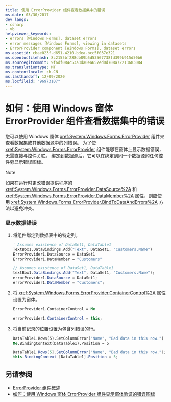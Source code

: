 ```yaml
---
title: 使用 ErrorProvider 组件查看数据集中的错误
ms.date: 03/30/2017
dev_langs:
- csharp
- vb
helpviewer_keywords:
- errors [Windows Forms], dataset errors
- error messages [Windows Forms], viewing in datasets
- ErrorProvider component [Windows Forms], dataset errors
ms.assetid: cbae023f-d651-4210-bdea-bcc5f037e321
ms.openlocfilehash: 8c2155bf288db89b5d53567738fd399b915d50b6
ms.sourcegitcommit: 9f6df084c53a3da0ea657ed0d708a72213683084
ms.translationtype: MT
ms.contentlocale: zh-CN
ms.lasthandoff: 12/09/2020
ms.locfileid: "96973107"
---
```

# <a name="how-to-view-errors-within-a-dataset-with-the-windows-forms-errorprovider-component"></a>如何：使用 Windows 窗体 ErrorProvider 组件查看数据集中的错误
您可以使用 Windows 窗体 <xref:System.Windows.Forms.ErrorProvider> 组件来查看数据集或其他数据源中的列错误。 为了使 <xref:System.Windows.Forms.ErrorProvider> 组件能够在窗体上显示数据错误，无需直接与控件关联。 绑定到数据源后，它可以在绑定到同一个数据源的任何控件旁显示错误图标。  
  
> [!NOTE]
> 如果在运行时更改错误提供程序的 <xref:System.Windows.Forms.ErrorProvider.DataSource%2A> 和 <xref:System.Windows.Forms.ErrorProvider.DataMember%2A> 属性，则应使用 <xref:System.Windows.Forms.ErrorProvider.BindToDataAndErrors%2A> 方法以避免冲突。  
  
### <a name="to-display-data-errors"></a>显示数据错误  
  
1. 将组件绑定到数据表中的特定列。  
  
    ```vb  
    ' Assumes existence of DataSet1, DataTable1  
    TextBox1.DataBindings.Add("Text", DataSet1, "Customers.Name")  
    ErrorProvider1.DataSource = DataSet1  
    ErrorProvider1.DataMember = "Customers"  
    ```  
  
    ```csharp  
    // Assumes existence of DataSet1, DataTable1  
    textBox1.DataBindings.Add("Text", DataSet1, "Customers.Name");  
    errorProvider1.DataSource = DataSet1;  
    errorProvider1.DataMember = "Customers";  
    ```  
  
2. 将 <xref:System.Windows.Forms.ErrorProvider.ContainerControl%2A> 属性设置为窗体。  
  
    ```vb  
    ErrorProvider1.ContainerControl = Me  
    ```  
  
    ```csharp  
    errorProvider1.ContainerControl = this;  
    ```  
  
3. 将当前记录的位置设置为包含列错误的行。  
  
    ```vb  
    DataTable1.Rows(5).SetColumnError("Name", "Bad data in this row.")  
    Me.BindingContext(DataTable1).Position = 5  
    ```  
  
    ```csharp  
    DataTable1.Rows[5].SetColumnError("Name", "Bad data in this row.");  
    this.BindingContext [DataTable1].Position = 5;  
    ```  
  
## <a name="see-also"></a>另请参阅

- [ErrorProvider 组件概述](errorprovider-component-overview-windows-forms.md)
- [如何：使用 Windows 窗体 ErrorProvider 组件显示窗体验证的错误图标](display-error-icons-for-form-validation-with-wf-errorprovider.md)
